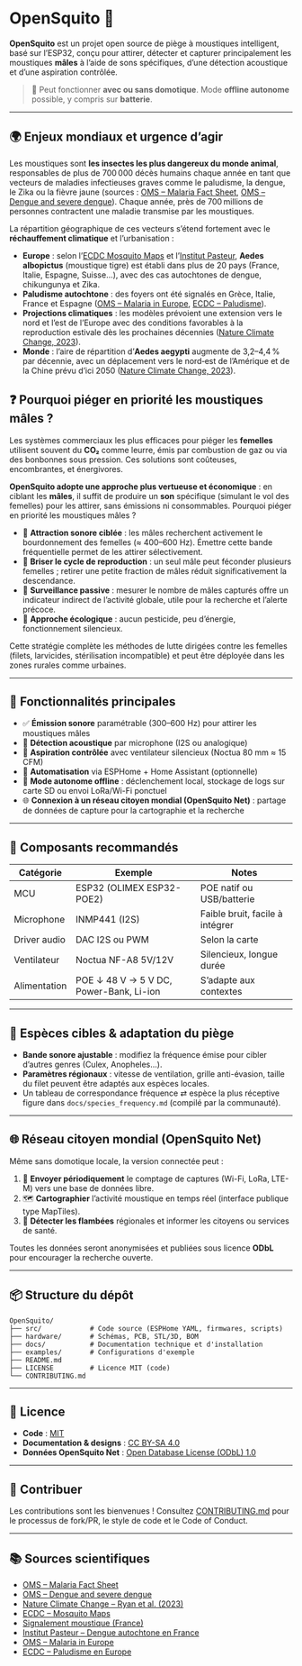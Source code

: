 # OpenSquito 🦟

**OpenSquito** est un projet open source de piège à moustiques intelligent, basé sur l’ESP32, conçu pour attirer, détecter et capturer principalement les moustiques **mâles** à l’aide de sons spécifiques, d’une détection acoustique et d’une aspiration contrôlée.

> 🔌 Peut fonctionner **avec ou sans domotique**. Mode **offline autonome** possible, y compris sur **batterie**.

---

## 🌍 Enjeux mondiaux et urgence d’agir

Les moustiques sont **les insectes les plus dangereux du monde animal**, responsables de plus de 700 000 décès humains chaque année en tant que vecteurs de maladies infectieuses graves comme le paludisme, la dengue, le Zika ou la fièvre jaune (sources : [OMS – Malaria Fact Sheet](https://www.who.int/news-room/fact-sheets/detail/malaria), [OMS – Dengue and severe dengue](https://www.who.int/news-room/fact-sheets/detail/dengue-and-severe-dengue)). Chaque année, près de 700 millions de personnes contractent une maladie transmise par les moustiques.

La répartition géographique de ces vecteurs s’étend fortement avec le **réchauffement climatique** et l’urbanisation :

* **Europe** : selon l’[ECDC Mosquito Maps](https://www.ecdc.europa.eu/en/disease-vectors/surveillance-and-disease-data/mosquito-maps) et l’[Institut Pasteur](https://www.pasteur.fr/fr/espace-presse/documents-presse/dengue-france-cas-autochtone-2023), **Aedes albopictus** (moustique tigre) est établi dans plus de 20 pays (France, Italie, Espagne, Suisse…), avec des cas autochtones de dengue, chikungunya et Zika.
* **Paludisme autochtone** : des foyers ont été signalés en Grèce, Italie, France et Espagne ([OMS – Malaria in Europe](https://www.who.int/news-room/spotlight/malaria-now-and-then), [ECDC – Paludisme](https://www.ecdc.europa.eu/en/malaria/surveillance-and-disease-data)).
* **Projections climatiques** : les modèles prévoient une extension vers le nord et l’est de l’Europe avec des conditions favorables à la reproduction estivale dès les prochaines décennies ([Nature Climate Change, 2023](https://www.nature.com/articles/s41558-023-01895-0)).
* **Monde** : l’aire de répartition d’**Aedes aegypti** augmente de 3,2–4,4 % par décennie, avec un déplacement vers le nord‑est de l’Amérique et de la Chine prévu d’ici 2050 ([Nature Climate Change, 2023](https://www.nature.com/articles/s41558-023-01895-0)).

## ❓ Pourquoi piéger en priorité les moustiques mâles ?

Les systèmes commerciaux les plus efficaces pour piéger les **femelles** utilisent souvent du **CO₂** comme leurre, émis par combustion de gaz ou via des bonbonnes sous pression. Ces solutions sont coûteuses, encombrantes, et énergivores.

**OpenSquito adopte une approche plus vertueuse et économique** : en ciblant les **mâles**, il suffit de produire un **son** spécifique (simulant le vol des femelles) pour les attirer, sans émissions ni consommables.
Pourquoi piéger en priorité les moustiques mâles ?

* 🎯 **Attraction sonore ciblée** : les mâles recherchent activement le bourdonnement des femelles (≈ 400–600 Hz). Émettre cette bande fréquentielle permet de les attirer sélectivement.
* 🚫 **Briser le cycle de reproduction** : un seul mâle peut féconder plusieurs femelles ; retirer une petite fraction de mâles réduit significativement la descendance.
* 🧪 **Surveillance passive** : mesurer le nombre de mâles capturés offre un indicateur indirect de l’activité globale, utile pour la recherche et l’alerte précoce.
* 🌱 **Approche écologique** : aucun pesticide, peu d’énergie, fonctionnement silencieux.

Cette stratégie complète les méthodes de lutte dirigées contre les femelles (filets, larvicides, stérilisation incompatible) et peut être déployée dans les zones rurales comme urbaines.

---

## 🔧 Fonctionnalités principales

* ✅ **Émission sonore** paramétrable (300–600 Hz) pour attirer les moustiques mâles
* 🎤 **Détection acoustique** par microphone (I2S ou analogique)
* 💨 **Aspiration contrôlée** avec ventilateur silencieux (Noctua 80 mm ≈ 15 CFM)
* 🧠 **Automatisation** via ESPHome + Home Assistant (optionnelle)
* 🔋 **Mode autonome offline** : déclenchement local, stockage de logs sur carte SD ou envoi LoRa/Wi-Fi ponctuel
* 🌐 **Connexion à un réseau citoyen mondial (OpenSquito Net)** : partage de données de capture pour la cartographie et la recherche

---

## 🧩 Composants recommandés

| Catégorie    | Exemple                                 | Notes                           |
| ------------ | --------------------------------------- | ------------------------------- |
| MCU          | ESP32 (OLIMEX ESP32-POE2)               | POE natif ou USB/batterie       |
| Microphone   | INMP441 (I2S)                           | Faible bruit, facile à intégrer |
| Driver audio | DAC I2S ou PWM                          | Selon la carte                  |
| Ventilateur  | Noctua NF-A8 5V/12V                     | Silencieux, longue durée        |
| Alimentation | POE ↓ 48 V → 5 V DC, Power-Bank, Li-ion | S’adapte aux contextes          |

---

## 🦟 Espèces cibles & adaptation du piège

* **Bande sonore ajustable** : modifiez la fréquence émise pour cibler d’autres genres (Culex, Anopheles…).
* **Paramètres régionaux** : vitesse de ventilation, grille anti-évasion, taille du filet peuvent être adaptés aux espèces locales.
* Un tableau de correspondance fréquence ⇄ espèce la plus réceptive figure dans `docs/species_frequency.md` (compilé par la communauté).

---

## 🌐 Réseau citoyen mondial (OpenSquito Net)

Même sans domotique locale, la version connectée peut :

1. 📡 **Envoyer périodiquement** le comptage de captures (Wi-Fi, LoRa, LTE-M) vers une base de données libre.
2. 🗺️ **Cartographier** l’activité moustique en temps réel (interface publique type MapTiles).
3. 🔔 **Détecter les flambées** régionales et informer les citoyens ou services de santé.

Toutes les données seront anonymisées et publiées sous licence **ODbL** pour encourager la recherche ouverte.

---

## 📦 Structure du dépôt

```text
OpenSquito/
├── src/            # Code source (ESPHome YAML, firmwares, scripts)
├── hardware/       # Schémas, PCB, STL/3D, BOM
├── docs/           # Documentation technique et d'installation
├── examples/       # Configurations d'exemple
├── README.md
├── LICENSE         # Licence MIT (code)
└── CONTRIBUTING.md
```

---

## 📜 Licence

* **Code** : [MIT](./LICENSE)
* **Documentation & designs** : [CC BY-SA 4.0](https://creativecommons.org/licenses/by-sa/4.0/)
* **Données OpenSquito Net** : [Open Database License (ODbL) 1.0](https://opendatacommons.org/licenses/odbl/)

---

## 🤝 Contribuer

Les contributions sont les bienvenues ! Consultez [CONTRIBUTING.md](./CONTRIBUTING.md) pour le processus de fork/PR, le style de code et le Code of Conduct.

---

## 📚 Sources scientifiques

* [OMS – Malaria Fact Sheet](https://www.who.int/news-room/fact-sheets/detail/malaria)
* [OMS – Dengue and severe dengue](https://www.who.int/news-room/fact-sheets/detail/dengue-and-severe-dengue)
* [Nature Climate Change – Ryan et al. (2023)](https://www.nature.com/articles/s41558-023-01895-0)
* [ECDC – Mosquito Maps](https://www.ecdc.europa.eu/en/disease-vectors/surveillance-and-disease-data/mosquito-maps)
* [Signalement moustique (France)](https://www.signalement-moustique.fr)
* [Institut Pasteur – Dengue autochtone en France](https://www.pasteur.fr/fr/espace-presse/documents-presse/dengue-france-cas-autochtone-2023)
* [OMS – Malaria in Europe](https://www.who.int/news-room/spotlight/malaria-now-and-then)
* [ECDC – Paludisme en Europe](https://www.ecdc.europa.eu/en/malaria/surveillance-and-disease-data)
